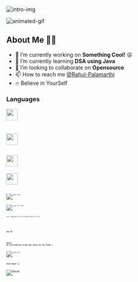 <!-- Intro section -->
![intro-img](https://github.com/Rahul-Palamarthi/Rahul-Palamarthi/blob/main/assets/intro-github.png)


![animated-gif](https://github.com/Rahul-Palamarthi/Rahul-Palamarthi/blob/main/assets/laptop-animated-gif.gif)


## About Me 🧑‍💻
- 👀 I’m currently working on **Something Cool!** 😜
- 🌱 I’m currently learning **DSA using Java**
- 💞️ I’m looking to collaborate on **Opensource**
- 📫 How to reach me [@Rahul-Palamarthi](#say-hi)
- 🔥 Believe in YourSelf

<!-- language section -->
### Languages
<code><img height="30" src="https://github.com/Rahul-Palamarthi/Rahul-Palamarthi/blob/main/assets/html-img.png"><code>
 
 
<code><img height="30" src="https://github.com/Rahul-Palamarthi/Rahul-Palamarthi/blob/main/assets/css-img.png"><code>
 
 
<code><img height="30" src="https://github.com/Rahul-Palamarthi/Rahul-Palamarthi/blob/main/assets/js-img.png"><code>
 
<code><img height="30" src="https://github.com/Rahul-Palamarthi/Rahul-Palamarthi/blob/main/assets/React-icon.svg.png"><code>



<!--START_SECTION:waka-->
![Code Time](http://img.shields.io/badge/Code%20Time-0%20secs-blue)

![Lines of code](https://img.shields.io/badge/From%20Hello%20World%20I%27ve%20Written-138%20Thousand%20lines%20of%20code-blue)


 Last Updated on 03/12/2022 08:15:13 UTC
<!--END_SECTION:waka-->

<!-- social section -->
### Say Hi 



<!-- snake section -->
### Watch my Contribution Graph get eaten by the Snake 🐍
![snake gif](https://github.com/Rahul-Palamarthi/Rahul-Palamarthi/blob/output/github-contribution-grid-snake.svg)

### Good Night 🥱🥱
[![Moon.svg](https://moon-svg.minung.dev/moon.svg?theme=ray&rotate=340)](https://moon-svg.minung.dev)

<!---
Rahul-Palamarthi/Rahul-Palamarthi is a ✨ special ✨ repository because its `README.md` (this file) appears on your GitHub profile.
You can click the Preview link to take a look at your changes.
--->
